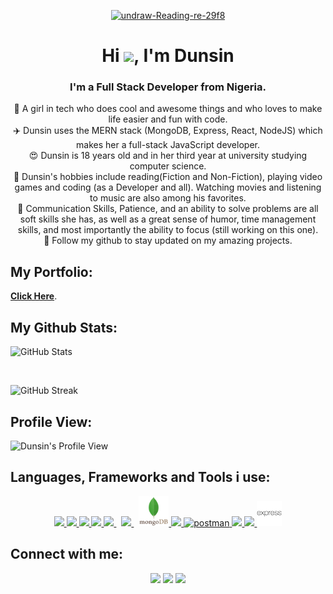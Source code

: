 <p align="center">
  <a href="#"><img src="https://i.ibb.co/bdszcTs/undraw-Reading-re-29f8.png" alt="undraw-Reading-re-29f8" height="400px" border="0"></a>
</p>
<h1 align="center">Hi <img src="https://raw.githubusercontent.com/MartinHeinz/MartinHeinz/master/wave.gif" width="30px">, I'm Dunsin</h1>
<h3 align="center">I'm a Full Stack Developer from Nigeria.</h3>
<p align="center">
👀 A girl in tech who does cool and awesome things and who loves to make life easier and fun with code.<br/>
✈️ Dunsin uses the MERN stack (MongoDB, Express, React, NodeJS) which makes her a full-stack JavaScript developer.<br/>
😍 Dunsin is 18 years old and in her third year at university studying computer science.<br/>
🚀 Dunsin's hobbies include reading(Fiction and Non-Fiction), playing video games and coding (as a Developer and all). Watching movies and listening to music are also among his favorites.<br/>
🙂 Communication Skills, Patience, and an ability to solve problems are all soft skills she has, as well as a great sense of humor, time management skills, and most importantly the ability to focus (still working on this one).<br/>
💞️ Follow my github to stay updated on my amazing projects.<br/>
</p>

## My Portfolio:

**[Click Here](https://favour-dunsin.web.app)**.

## My Github Stats:

![GitHub Stats](https://github-readme-stats.vercel.app/api?username=Dun-sin&&show_icons=true&title_color=ffffff&icon_color=0195FF&text_color=daf7dc&bg_color=0F182A)

<br/>

![GitHub Streak](https://github-readme-streak-stats.herokuapp.com/?user=Dun-sin&theme=dark&background=0F182A&ring=0195FF&fire=blue)

## Profile View:

![Dunsin's Profile View](https://komarev.com/ghpvc/?username=Dun-sin&color=0F182A)

## Languages, Frameworks and Tools i use:

<p align="center"> 
    <a href="https://reactjs.org/" target="_blank"> <img src="https://img.icons8.com/color/48/000000/react-native.png"/> </a>
    <a href="https://developer.mozilla.org/en-US/docs/Web/JavaScript" target="_blank"> <img src="https://img.icons8.com/color/48/000000/javascript.png"/> </a> 
    <a href="https://www.w3.org/html/" target="_blank"> <img src="https://img.icons8.com/color/48/000000/html-5.png"/> </a> 
    <a href="https://www.w3schools.com/css/" target="_blank"> <img src="https://img.icons8.com/color/48/000000/css3.png"/> </a> 
    <a style="padding-right:8px;" href="https://nodejs.org" target="_blank"> <img src="https://img.icons8.com/color/48/000000/nodejs.png"/> </a> 
    <a style="padding-right:8px;" href="https://www.mysql.com/" target="_blank"> <img src="https://img.icons8.com/fluent/50/000000/mysql-logo.png"/> </a>
    <a href="https://www.mongodb.com/" target="_blank"> <img src="https://raw.githubusercontent.com/devicons/devicon/master/icons/mongodb/mongodb-original-wordmark.svg" alt="mongodb" width="48" height="48"/> </a> 
    <a href="https://firebase.google.com/" target="_blank"> <img src="https://img.icons8.com/color/48/000000/firebase.png"/> </a> 
    <a href="https://postman.com" target="_blank"> <img src="https://www.vectorlogo.zone/logos/getpostman/getpostman-icon.svg" alt="postman" width="45" height="45"/> </a>   
    <a href="https://git-scm.com/" target="_blank"> <img src="https://img.icons8.com/color/48/000000/git.png"/> </a> 
    <a href="https://redux.js.org" target="_blank"> <img src="https://img.icons8.com/color/48/000000/redux.png"/> </a>
    <a href="https://expressjs.com" target="_blank"> <img src="https://raw.githubusercontent.com/devicons/devicon/master/icons/express/express-original-wordmark.svg" alt="express" width="40" height="40"/> </a>
</p>

## Connect with me:

<p align="center">
  <a href = "https://www.linkedin.com/in/favour-faiyetole-99a438229"><img src="https://img.icons8.com/fluent/48/000000/linkedin.png"/></a>
<a href = "https://twitter.com/Dunsin_codes"><img src="https://img.icons8.com/fluent/48/000000/twitter.png"/></a>
<a href = "https://www.instagram.com/dunsincodes"><img src="https://img.icons8.com/fluent/48/000000/instagram-new.png"/></a>
</p>
